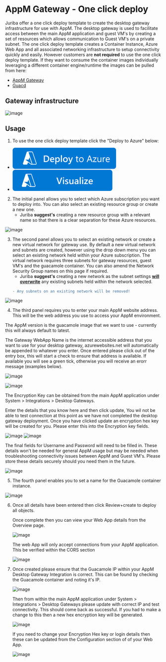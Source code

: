 # AppM Gateway - One click deploy

Juriba offer a one click deploy template to create the desktop gateway infrastructure for use with AppM. The desktop gateway is used to facilitate access between the main AppM application and guest VM's by creating a set of resources which allows communication to Guest VM's on a private subnet.
The one click deploy template creates a Container Instance, Azure Web App and all associated networking infrastructure to setup connectivity quickly and easily. However customers are **not required** to use the one click deploy template. If they want to consume the container images individually leveraging a different container engine/runtime the images can be pulled from here:
 - [AppM Gateway](https://hub.docker.com/r/juriba/appmgateway)
 - [Guacd](https://hub.docker.com/r/guacamole/guacd)


## Gateway infrastructure
![image](https://github.com/juribalimited/deploy-appm-gateway/assets/109281915/26cba5f0-a867-4fe1-83d4-19ac0a109d30)

## Usage


1. To use the one click deploy template click the "Deploy to Azure" below:

- [![Deploy To Azure](https://raw.githubusercontent.com/Azure/azure-quickstart-templates/master/1-CONTRIBUTION-GUIDE/images/deploytoazure.svg?sanitize=true)](https://portal.azure.com/#create/Microsoft.Template/uri/https%3A%2F%2Fraw.githubusercontent.com%2Fjuribalimited%2Fdeploy-appm-gateway%2Fmain%2FmainTemplate.json/createUIDefinitionUri/https%3A%2F%2Fraw.githubusercontent.com%2Fjuribalimited%2Fdeploy-appm-gateway%2Fmain%2FcreateUiDefinition.json)
- [![Visualize](https://raw.githubusercontent.com/Azure/azure-quickstart-templates/master/1-CONTRIBUTION-GUIDE/images/visualizebutton.svg?sanitize=true)](http://armviz.io/#/?load=https%3A%2F%2Fraw.githubusercontent.com%2Fjuribalimited%2Fdeploy-appm-gateway%2Fmain%2FmainTemplate.json)

2. The initial panel allows you to select which Azure subscription you want to deploy into. You can also select an existing resource group or create a new one.
    * Juriba **suggest's** creating a new resource group with a relevant name so that there is a clear separation for these Azure resources.


![image](https://github.com/juribalimited/deploy-appm-gateway/assets/109281915/f7e2831f-db99-4347-81fe-a25d244044d5)


3. The second panel allows you to select an existing network or create a new virtual network for gateway use. By default a new virtual network and subnets are created, however using the drop down menu you can select an existing network held within your Azure subscription. The virtual network requires three subnets for gateway resources, guest VM's and the guacamole container. You can also amend the Network Security Group names on this page if required.
    * Juriba **suggest's** creating a new network as the subnet settings <u>**will overwrite**</u> any existing subnets held within the network selected.
    ```diff
    - Any subnets on an existing network will be removed!
    ```


![image](https://github.com/juribalimited/deploy-appm-gateway/assets/109281915/21d53c53-387a-4a32-b62a-34483d822dda)

4.  The third panel requires you to enter your main AppM website address. This will be the web address you use to access your AppM environment.

   The AppM version is the guacamole image that we want to use - currently this will always default to latest.

   The Gateway WebApp Name is the internet accessible address that you want to use for your desktop gateway, azurewebsites.net will automatically be appended to whatever you enter. Once entered please click out of the entry box, this will start a check to ensure that address is available. If available you will see a
   green tick, otherwise you will receive an erorr message (examples below).

   ![image](https://github.com/juribalimited/deploy-appm-gateway/assets/109281915/59ee9fb1-e8f4-4146-ab35-467abc3ea444)

   ![image](https://github.com/juribalimited/deploy-appm-gateway/assets/109281915/c4fbf88b-56a0-44d7-88c9-34ebe54071ed)

   The Encryption Key can be obtained from the main AppM application under System > Integrations > Desktop Gateways.

   Enter the details that you know here and then click update, You wil not be able to test connection at this point as we have not completed the desktop gateway deployment. Once you have clicked update
   an encryption hex key will be created for you. Please enter this into the Encryption key fields.

   ![image](https://github.com/juribalimited/deploy-appm-gateway/assets/109281915/fd095519-53f0-4c81-a56b-366f8dbb9028)
   ![image](https://github.com/juribalimited/deploy-appm-gateway/assets/109281915/770ef24c-c60f-4a4d-b665-4a0799df931f)



   The final fields for Username and Password will need to be filled in. These details won't be needed for general AppM usage but may be needed when troubleshooting connectivity issues between AppM and Guest VM's. Please store these details securely should you need them in the future.

   ![image](https://github.com/juribalimited/deploy-appm-gateway/assets/109281915/119e0081-a39a-49b6-99ab-9b92e03a9430)

5. The fourth panel enables you to set a name for the Guacamole container instance.

![image](https://github.com/juribalimited/deploy-appm-gateway/assets/109281915/aa546a13-5193-4bf2-984d-cd4eb513df6e)

6. Once all details have been entered then click Review+create to deploy all objects.

   Once complete then you can view your Web App details from the Overview page.

   ![image](https://github.com/juribalimited/deploy-appm-gateway/assets/109281915/02d00444-f7ea-4902-a744-86ff44e5d11b)

   The web App will only accept connections from your AppM application. This be verified within the CORS section

   ![image](https://github.com/juribalimited/deploy-appm-gateway/assets/109281915/635db2dd-bc96-4807-8dd1-2f71e583afe6)

7. Once created please ensure that the Guacamole IP within your AppM Desktop Gateway Integration is correct. This can be found by checking the Guacamole container and noting it's IP.

   ![image](https://github.com/juribalimited/deploy-appm-gateway/assets/109281915/885df0f7-ea02-4c45-83b2-7a850abca71c)

   Then from within the main AppM application under System > Integrations > Desktop Gateways please update with correct IP and test connectivity. This should come back as successful. If you had to make a change to this then a new hex encryption key will be generated.

   ![image](https://github.com/juribalimited/deploy-appm-gateway/assets/109281915/726d7c4a-7e31-43cd-b367-86a3383aeb8f)

   If you need to change your Encryption Hex key or login details then these can be updated from the Configuration section of of your Web App.

   ![image](https://github.com/juribalimited/deploy-appm-gateway/assets/109281915/440a494f-5047-40e9-b489-7ce7f691f760)











